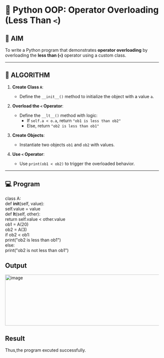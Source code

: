 # 🐍 Python OOP: Operator Overloading (Less Than `<`)

## 🎯 AIM

To write a Python program that demonstrates **operator overloading** by overloading the **less than (`<`)** operator using a custom class.

---

## 🧠 ALGORITHM

1. **Create Class `A`**:
   - Define the `__init__()` method to initialize the object with a value `a`.

2. **Overload the `<` Operator**:
   - Define the `__lt__()` method with logic:
     - If `self.a < o.a`, return `"ob1 is less than ob2"`
     - Else, return `"ob2 is less than ob1"`

3. **Create Objects**:
   - Instantiate two objects `ob1` and `ob2` with values.

4. **Use `<` Operator**:
   - Use `print(ob1 < ob2)` to trigger the overloaded behavior.

---

## 💻 Program
class A:<br>
    def __init__(self, value):<br>
        self.value = value<br>
    def __lt__(self, other):<br>
        return self.value < other.value<br>
ob1 = A(20)<br>
ob2 = A(3)<br>
if ob2 < ob1:<br>
    print("ob2 is less than ob1")<br>
else:<br>
    print("ob2 is not less than ob1")

## Output
<img width="562" height="167" alt="image" src="https://github.com/user-attachments/assets/9ae3f342-bcd2-470d-9d7f-00f03aa1b20f" />

## Result
Thus,the program excuted successfully.
